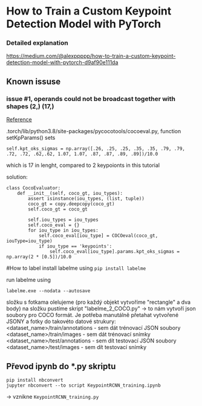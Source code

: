 # How to Train a Custom Keypoint Detection Model with PyTorch

### Detailed explanation
https://medium.com/@alexppppp/how-to-train-a-custom-keypoint-detection-model-with-pytorch-d9af90e111da

## Known issuse

###  issue #1, operands could not be broadcast together with shapes (2,) (17,)
[Reference](https://detectron2.readthedocs.io/en/stable/modules/evaluation.html)

.torch/lib/python3.8/site-packages/pycocotools/cocoeval.py, function setKpParams() sets 

```
self.kpt_oks_sigmas = np.array([.26, .25, .25, .35, .35, .79, .79, .72, .72, .62,.62, 1.07, 1.07, .87, .87, .89, .89])/10.0
```

which is 17 in lenght, compared to 2 keypoionts in this tutorial

solution:
```
class CocoEvaluator:
    def __init__(self, coco_gt, iou_types):
        assert isinstance(iou_types, (list, tuple))
        coco_gt = copy.deepcopy(coco_gt)
        self.coco_gt = coco_gt

        self.iou_types = iou_types
        self.coco_eval = {}
        for iou_type in iou_types:
            self.coco_eval[iou_type] = COCOeval(coco_gt, iouType=iou_type)
            if iou_type == 'keypoints':
                self.coco_eval[iou_type].params.kpt_oks_sigmas = np.array(2 * [0.5])/10.0

```

#How to label
install labelme using 
```pip install labelme```

run labelme using  
```
labelme.exe --nodata --autosave
```

složku s fotkama olelujeme (pro každý objekt vytvoříme "rectangle" a dva body)
na složku pustíme skript "labelme_2_COCO.py" -> to nám vytvoří json soubory pro COCO formát.
Je potřeba manutálně přetahat vytvořené JSONY a fotky do takovéto datové strukury:
<dataset_name>/train/annotations - sem dát trénovací JSON soubory
<dataset_name>/train/images - sem dát trénovací snímky
<dataset_name>/test/annotations - sem dít testovací JSON soubory
<dataset_name>/test/images - sem dít testovací snímky




## Převod ipynb do *.py skriptu
```
pip install nbconvert 
jupyter nbconvert --to script KeypointRCNN_training.ipynb
```
-> vznikne `KeypointRCNN_training.py`

